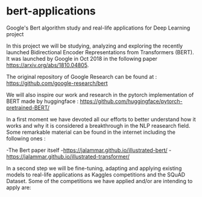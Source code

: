 # bert-applications
Google's Bert algorithm study and real-life applications for Deep Learning project


In this project we will be studying, analyzing and exploring the recently launched Bidirectional Encoder Representations from Transformers (BERT). It was launched by Google in Oct 2018 in the following paper https://arxiv.org/abs/1810.04805. 

The original repository of Google Research can be found at : https://github.com/google-research/bert

We will also inspire our work and research in the pytorch implementation of BERT made by huggingface : https://github.com/huggingface/pytorch-pretrained-BERT/

In a first moment we have devoted all our efforts to better understand how it works and why it is considered a breakthrough in the NLP reasearch field. Some remarkable material can be found in the internet including the following ones :

-The Bert paper itself 
-https://jalammar.github.io/illustrated-bert/
-https://jalammar.github.io/illustrated-transformer/


In a second step we will be fine-tuning, adapting and applying existing models to real-life applications as Kaggles competitions and the SQuAD Dataset. Some of the competitions we have applied and/or are intending to apply are: 



